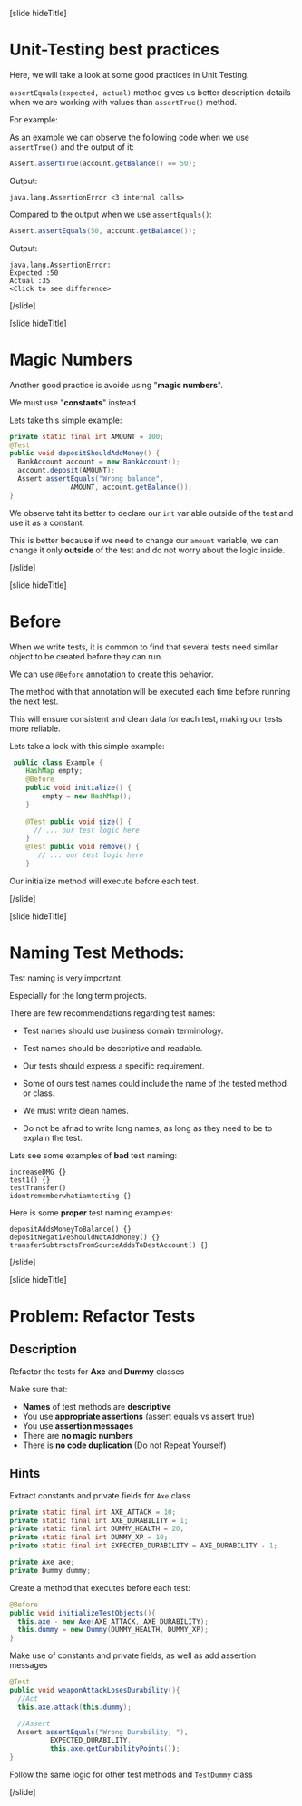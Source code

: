 [slide hideTitle]

# Unit-Testing best practices

Here, we will take a look at some good practices in Unit Testing.

`assertEquals(expected, actual)` method gives us better description details when we are working with values than `assertTrue()` method.

For example:

As an example we can observe the following code when we use `assertTrue()` and the output of it:
``` java
Assert.assertTrue(account.getBalance() == 50);
```

Output: 

```
java.lang.AssertionError <3 internal calls>
```

Compared to the output when we use `assertEquals()`:
``` java
Assert.assertEquals(50, account.getBalance());
```

Output: 

```
java.lang.AssertionError:
Expected :50
Actual :35
<Click to see difference>
```


[/slide]

[slide hideTitle]

# Magic Numbers

Another good practice is avoide using "**magic numbers**".

We must use "**constants**" instead.

Lets take this simple example:

``` java
private static final int AMOUNT = 100;
@Test
public void depositShouldAddMoney() {
  BankAccount account = new BankAccount();
  account.deposit(AMOUNT);
  Assert.assertEquals("Wrong balance",    
               AMOUNT, account.getBalance());
}
```

We observe taht its better to declare our `int` variable outside of the test and use it as a constant.

This is better because if we need to change our `amount` variable, we can change it only **outside** of the test and do not worry about the logic inside.

[/slide]

[slide hideTitle]

# Before

When we write tests, it is common to find that several tests need similar object to be created before they can run.

We can use `@Before` annotation to create this behavior.

The method with that annotation will be executed each time before running the next test.

This will ensure consistent and clean data for each test, making our tests more reliable.

Lets take a look with this simple example:

``` java
 public class Example {
    HashMap empty;
    @Before
    public void initialize() {
        empty = new HashMap();
    }
    
    @Test public void size() {
      // ... our test logic here
    }
    @Test public void remove() {
       // ... our test logic here
    }
```

Our initialize method will execute before each test.

[/slide]

[slide hideTitle]

# Naming Test Methods:

Test naming is very important. 

Especially for the long term projects.

There are few recommendations regarding test names:

- Test names should use business domain terminology.

- Test names should be descriptive and readable.

- Our tests should express a specific requirement.

- Some of ours test names could include the name of the tested method or class.

- We must write clean names.

- Do not be afriad to write long names, as long as they need to be to explain the test.

Lets see some examples of **bad** test naming:

```
increaseDMG {}
test1() {}
testTransfer()
idontrememberwhatiamtesting {}
```

Here is some **proper** test naming examples:

```
depositAddsMoneyToBalance() {}
depositNegativeShouldNotAddMoney() {}
transferSubtractsFromSourceAddsToDestAccount() {}
```

[/slide]

[slide hideTitle]

# Problem: Refactor Tests

## Description
Refactor the tests for **Axe** and **Dummy** classes

Make sure that:
- **Names** of test methods are **descriptive**
- You use **appropriate assertions** (assert equals vs assert true)
- You use **assertion messages**
- There are **no magic numbers**
- There is **no code duplication** (Do not Repeat Yourself)

## Hints

Extract constants and private fields for `Axe` class
```java
private static final int AXE_ATTACK = 10;
private static final int AXE_DURABILITY = 1;
private static final int DUMMY_HEALTH = 20;
private static final int DUMMY_XP = 10;
private static final int EXPECTED_DURABILITY = AXE_DURABILITY - 1;

private Axe axe;
private Dummy dummy;
```

Create a method that executes before each test:
```java
@Before
public void initializeTestObjects(){
  this.axe - new Axe(AXE_ATTACK, AXE_DURABILITY);
  this.dummy = new Dummy(DUMMY_HEALTH, DUMMY_XP);
}
```

Make use of constants and private fields, as well as add assertion messages
```java
@Test
public void weaponAttackLosesDurability(){
  //Act
  this.axe.attack(this.dummy);

  //Assert
  Assert.assertEquals("Wrong Durability, "),
          EXPECTED_DURABILITY,
          this.axe.getDurabilityPoints());
}
```

Follow the same logic for other test methods and `TestDummy` class

[/slide]